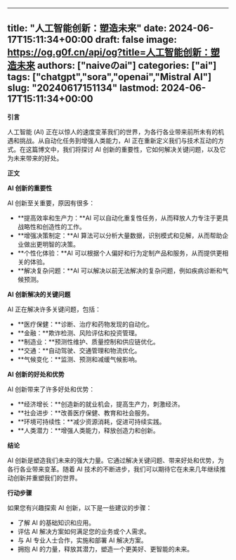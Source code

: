 
---
title: "人工智能创新：塑造未来"
date: 2024-06-17T15:11:34+00:00
draft: false
image: https://og.g0f.cn/api/og?title=人工智能创新：塑造未来
authors: ["naiveのai"]
categories: ["ai"]
tags: ["chatgpt","sora","openai","Mistral AI"]
slug: "20240617151134"
lastmod: 2024-06-17T15:11:34+00:00
---
**引言**

人工智能 (AI) 正在以惊人的速度变革我们的世界，为各行各业带来前所未有的机遇和挑战。从自动化任务到增强人类能力，AI 正在重新定义我们与技术互动的方式。在这篇博文中，我们将探讨 AI 创新的重要性，它如何解决关键问题，以及它为未来带来的好处。

**正文**

**AI 创新的重要性**

AI 创新至关重要，原因有很多：

* **提高效率和生产力：**AI 可以自动化重复性任务，从而释放人力专注于更具战略性和创造性的工作。
* **增强决策制定：**AI 算法可以分析大量数据，识别模式和见解，从而帮助企业做出更明智的决策。
* **个性化体验：**AI 可以根据个人偏好和行为定制产品和服务，从而提供更相关的体验。
* **解决复杂问题：**AI 可以解决以前无法解决的复杂问题，例如疾病诊断和气候预测。

**AI 创新解决的关键问题**

AI 正在解决许多关键问题，包括：

* **医疗保健：**诊断、治疗和药物发现的自动化。
* **金融：**欺诈检测、风险评估和投资管理。
* **制造业：**预测性维护、质量控制和供应链优化。
* **交通：**自动驾驶、交通管理和物流优化。
* **气候变化：**监测、预测和减缓气候影响。

**AI 创新的好处和优势**

AI 创新带来了许多好处和优势：

* **经济增长：**创造新的就业机会，提高生产力，刺激经济。
* **社会进步：**改善医疗保健、教育和社会服务。
* **环境可持续性：**减少资源消耗，促进可持续实践。
* **人类潜力：**增强人类能力，释放创造力和创新。

**结论**

AI 创新是塑造我们未来的强大力量。它通过解决关键问题、带来好处和优势，为各行各业带来变革。随着 AI 技术的不断进步，我们可以期待它在未来几年继续推动创新并重塑我们的世界。

**行动步骤**

如果您有兴趣探索 AI 创新，以下是一些建议的步骤：

* 了解 AI 的基础知识和应用。
* 评估 AI 解决方案如何满足您的业务或个人需求。
* 与 AI 专业人士合作，实施和部署 AI 解决方案。
* 拥抱 AI 的力量，释放其潜力，塑造一个更美好、更智能的未来。